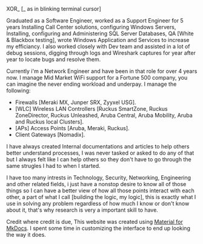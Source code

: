 XOR_ [_ as in blinking terminal cursor]

Graduated as a Software Engineer, worked as a Support Engineer for 5 years Installing Call Center solutions, configuring Windows Servers, Installing, configuring and Administering SQL Server Databases, QA [White & Blackbox testing], wrote Windows Application and Services to increase my efficiancy. I also worked closely with Dev team and assisted in a lot of debug sessions, digging through logs and Wireshark captures for year after year to locate bugs and resolve them.

Currently i'm a Network Engineer and have been in that role for over 4 years now. I manage Mid Market WiFi support for a Fortune 500 company, you can imagine the never ending workload and underpay. I manage the following:
- Firewalls [Meraki MX, Junper SRX, Zyyxel USG].
- [WLC] Wireless LAN Controllers [Ruckus SmartZone, Ruckus ZoneDirector, Ruckus Unleashed, Aruba Central, Aruba Mobility, Aruba and Ruckus local Clusters].
- [APs] Access Points [Aruba, Meraki, Ruckus].
- Client Gateways [Nomadix].


I have always created Internal documentations and articles to help others better understand processes, I was never tasked or asked to do any of that but I always felt like I can help others so they don't have to go through the same strugles I had to when I started.

I have too many intrests in Technology, Security, Networking, Engineering and other related fields, i just have a nonstop desire to know all of those things so I can have a better view of how all those points interact with each other, a part of what I call [building the logic, my logic], this is exactly what I use in solving any problem regardless of how much I know or don't know about it, that's why research is very a important skill to have.

Credit where credit is due, This website was created using [Material for MkDocs](https://squidfunk.github.io/mkdocs-material/). I spent some time in customizing the interface to end up looking the way it does.